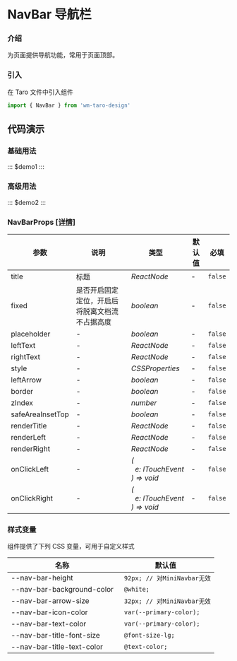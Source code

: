 # NavBar 导航栏

### 介绍

为页面提供导航功能，常用于页面顶部。

### 引入

在 Taro 文件中引入组件

```js
import { NavBar } from 'wm-taro-design'
```

## 代码演示

### 基础用法

::: $demo1 :::

### 高级用法

::: $demo2 :::

### NavBarProps [[详情]](https://codeup.aliyun.com/5f855dfb1858a17210466fd0/wuhang-meimeng-development/wm-taro-template/tree/master/modules/wm-taro-design/types/nav-bar.d.ts)

| 参数             | 说明                                           | 类型                                                                                                     | 默认值 | 必填    |
| ---------------- | ---------------------------------------------- | -------------------------------------------------------------------------------------------------------- | ------ | ------- |
| title            | 标题                                           | _&nbsp;&nbsp;ReactNode<br/>_                                                                             | -      | `false` |
| fixed            | 是否开启固定定位，开启后将脱离文档流不占据高度 | _&nbsp;&nbsp;boolean<br/>_                                                                               | -      | `false` |
| placeholder      | -                                              | _&nbsp;&nbsp;boolean<br/>_                                                                               | -      | `false` |
| leftText         | -                                              | _&nbsp;&nbsp;ReactNode<br/>_                                                                             | -      | `false` |
| rightText        | -                                              | _&nbsp;&nbsp;ReactNode<br/>_                                                                             | -      | `false` |
| style            | -                                              | _&nbsp;&nbsp;CSSProperties<br/>_                                                                         | -      | `false` |
| leftArrow        | -                                              | _&nbsp;&nbsp;boolean<br/>_                                                                               | -      | `false` |
| border           | -                                              | _&nbsp;&nbsp;boolean<br/>_                                                                               | -      | `false` |
| zIndex           | -                                              | _&nbsp;&nbsp;number<br/>_                                                                                | -      | `false` |
| safeAreaInsetTop | -                                              | _&nbsp;&nbsp;boolean<br/>_                                                                               | -      | `false` |
| renderTitle      | -                                              | _&nbsp;&nbsp;ReactNode<br/>_                                                                             | -      | `false` |
| renderLeft       | -                                              | _&nbsp;&nbsp;ReactNode<br/>_                                                                             | -      | `false` |
| renderRight      | -                                              | _&nbsp;&nbsp;ReactNode<br/>_                                                                             | -      | `false` |
| onClickLeft      | -                                              | _&nbsp;&nbsp;(<br/>&nbsp;&nbsp;&nbsp;&nbsp;e:&nbsp;ITouchEvent<br/>&nbsp;&nbsp;)&nbsp;=>&nbsp;void<br/>_ | -      | `false` |
| onClickRight     | -                                              | _&nbsp;&nbsp;(<br/>&nbsp;&nbsp;&nbsp;&nbsp;e:&nbsp;ITouchEvent<br/>&nbsp;&nbsp;)&nbsp;=>&nbsp;void<br/>_ | -      | `false` |

### 样式变量

组件提供了下列 CSS 变量，可用于自定义样式

| 名称                       | 默认值                       |
| -------------------------- | ---------------------------- |
| --nav-bar-height           | ` 92px; // 对MiniNavbar无效` |
| --nav-bar-background-color | ` @white;`                   |
| --nav-bar-arrow-size       | ` 32px; // 对MiniNavbar无效` |
| --nav-bar-icon-color       | ` var(--primary-color);`     |
| --nav-bar-text-color       | ` var(--primary-color);`     |
| --nav-bar-title-font-size  | ` @font-size-lg;`            |
| --nav-bar-title-text-color | ` @text-color;`              |

